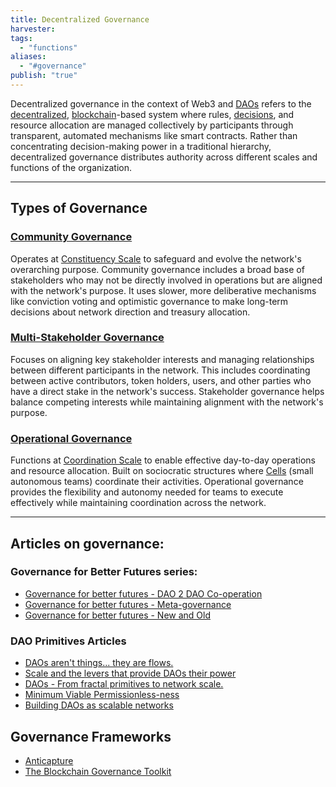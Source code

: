 ```yaml
---
title: Decentralized Governance
harvester: 
tags:
  - "functions"
aliases:
  - "#governance"
publish: "true"
---
```


Decentralized governance in the context of Web3 and [DAOs](tags/daos.md) refers to the [decentralized](tags/decentralization.md), [blockchain](tags/blockchain.md)-based system where rules, [decisions](tags/decisions.md), and resource allocation are managed collectively by participants through transparent, automated mechanisms like smart contracts. Rather than concentrating decision-making power in a traditional hierarchy, decentralized governance distributes authority across different scales and functions of the organization.

---

## Types of Governance

### [Community Governance](notes/rpp/working-docs/community-governance.md)

Operates at [Constituency Scale](tags/groups/scale/Constituency%20Scale.md) to safeguard and evolve the network's overarching purpose. Community governance includes a broad base of stakeholders who may not be directly involved in operations but are aligned with the network's purpose. It uses slower, more deliberative mechanisms like conviction voting and optimistic governance to make long-term decisions about network direction and treasury allocation.

### [Multi-Stakeholder Governance](notes/rpp/working-docs/stakeholder-governance.md)

Focuses on aligning key stakeholder interests and managing relationships between different participants in the network. This includes coordinating between active contributors, token holders, users, and other parties who have a direct stake in the network's success. Stakeholder governance helps balance competing interests while maintaining alignment with the network's purpose.

### [Operational Governance](notes/rpp/working-docs/operational-governance.md)

Functions at [Coordination Scale](tags/groups/scale/Coordination%20Scale.md) to enable effective day-to-day operations and resource allocation. Built on sociocratic structures where [Cells](notes/dao-primitives/test-resources/test-pattern.md) (small autonomous teams) coordinate their activities. Operational governance provides the flexibility and autonomy needed for teams to execute effectively while maintaining coordination across the network.

---

## Articles on governance:

### Governance for Better Futures series:

- [Governance for better futures - DAO 2 DAO Co-operation](artifacts/articles/Governance%20for%20better%20futures%20-%20DAO%202%20DAO%20Co-operation.md)
- [Governance for better futures - Meta-governance](artifacts/articles/Governance%20for%20better%20futures%20-%20Meta-governance.md)
- [Governance for better futures - New and Old](artifacts/articles/Governance%20for%20better%20futures%20-%20New%20and%20Old.md)

### DAO Primitives Articles

- [DAOs aren't things... they are flows.](artifacts/articles/DAOs%20aren't%20things...%20they%20are%20flows..md)
-  [Scale and the levers that provide DAOs their power](artifacts/articles/Scale%20and%20the%20levers%20that%20provide%20DAOs%20their%20power.md)
-  [DAOs - From fractal primitives to network scale.](artifacts/articles/DAOs%20-%20From%20fractal%20primitives%20to%20network%20scale..md)
-  [Minimum Viable Permissionless-ness](artifacts/articles/Minimum%20Viable%20Permissionless-ness.md)
-  [Building DAOs as scalable networks](artifacts/articles/Building%20DAOs%20as%20scalable%20networks.md)


## Governance Frameworks

- [Anticapture](links/Anticapture.md)
- [The Blockchain Governance Toolkit](links/The%20Blockchain%20Governance%20Toolkit.md)